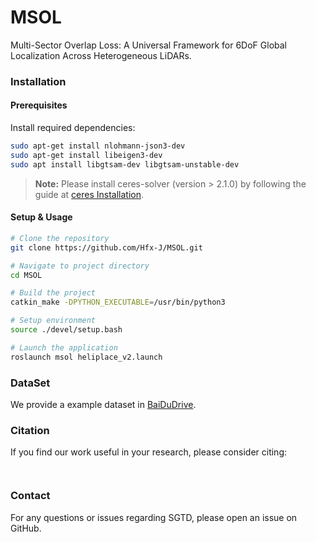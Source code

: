 # MSOL
Multi-Sector Overlap Loss: A Universal Framework for 6DoF Global Localization Across Heterogeneous LiDARs.


### Installation

#### Prerequisites

Install required dependencies:

```bash
sudo apt-get install nlohmann-json3-dev
sudo apt-get install libeigen3-dev
sudo apt install libgtsam-dev libgtsam-unstable-dev
```

> **Note:** Please install ceres-solver (version > 2.1.0) by following the guide at [ceres Installation](http://ceres-solver.org/installation.html).

#### Setup & Usage

```bash
# Clone the repository
git clone https://github.com/Hfx-J/MSOL.git

# Navigate to project directory
cd MSOL 

# Build the project
catkin_make -DPYTHON_EXECUTABLE=/usr/bin/python3

# Setup environment
source ./devel/setup.bash

# Launch the application
roslaunch msol heliplace_v2.launch
```
### DataSet
We provide a example dataset in [BaiDuDrive](https://pan.baidu.com/s/1WVywzNPgzUt4VT0o5HGHhQ?pwd=f5i5).
### Citation

If you find our work useful in your research, please consider citing:

```


```

### Contact

For any questions or issues regarding SGTD, please open an issue on GitHub.

